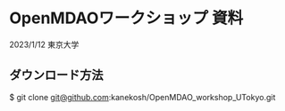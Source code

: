 # OpenMDAOワークショップ 資料
2023/1/12 東京大学

## ダウンロード方法
$ git clone git@github.com:kanekosh/OpenMDAO_workshop_UTokyo.git